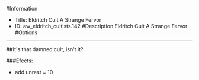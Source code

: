 #Information
 - Title: Eldritch Cult A Strange Fervor
 - ID: aw_eldritch_cultists.142
#Description
Eldritch Cult A Strange Fervor
#Options

___
##It's that damned cult, isn't it?

###Efects:<ul><li>add unrest = 10</li></ul>
